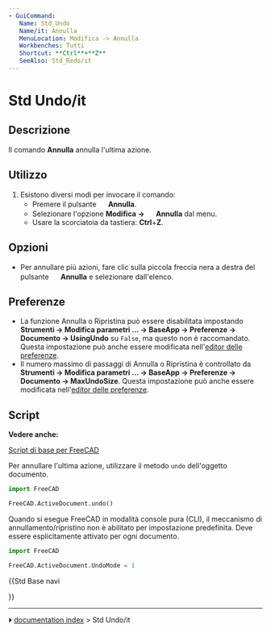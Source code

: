 ```yaml
---
- GuiCommand:
   Name: Std_Undo
   Name/it: Annulla
   MenuLocation: Modifica -> Annulla
   Workbenches: Tutti
   Shortcut: **Ctrl**+**Z**
   SeeAlso: Std_Redo/it
---
```


# Std Undo/it



## Descrizione

Il comando **Annulla** annulla l\'ultima azione.



## Utilizzo

1.  Esistono diversi modi per invocare il comando:
    -   Premere il pulsante **<img src="images/Std_Undo.svg" width=16px> Annulla**.
    -   Selezionare l\'opzione **Modifica → <img src="images/Std_Undo.svg" width=16px> Annulla** dal menu.
    -   Usare la scorciatoia da tastiera: **Ctrl**+**Z**.



## Opzioni

-   Per annullare più azioni, fare clic sulla piccola freccia nera a destra del pulsante **<img src="images/Std_Undo.svg" width=16px> Annulla** e selezionare dall\'elenco.



## Preferenze

-   La funzione Annulla o Ripristina può essere disabilitata impostando **Strumenti → Modifica parametri ... → BaseApp → Preferenze → Documento → UsingUndo** su `False`, ma questo non è raccomandato. Questa impostazione può anche essere modificata nell\'[editor delle preferenze](Preferences_Editor/it#Documento.md).
-   Il numero massimo di passaggi di Annulla o Ripristina è controllato da **Strumenti → Modifica parametri ... → BaseApp → Preferenze → Documento → MaxUndoSize**. Questa impostazione può anche essere modificata nell\'[editor delle preferenze](Preferences_Editor/it#Documento.md).



## Script


**Vedere anche:**

[Script di base per FreeCAD](FreeCAD_Scripting_Basics/it.md)

Per annullare l\'ultima azione, utilizzare il metodo `undo` dell\'oggetto documento.


```python
import FreeCAD

FreeCAD.ActiveDocument.undo()
```

Quando si esegue FreeCAD in modalità console pura (CLI), il meccanismo di annullamento/ripristino non è abilitato per impostazione predefinita. Deve essere esplicitamente attivato per ogni documento.


```python
import FreeCAD

FreeCAD.ActiveDocument.UndoMode = 1
```





{{Std Base navi

}}



---
⏵ [documentation index](../README.md) > Std Undo/it
